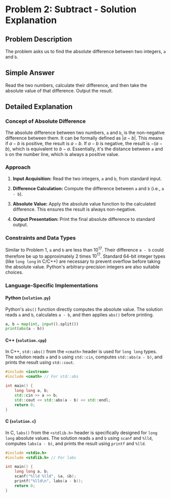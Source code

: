 # Problem 2: Subtract - Solution Explanation

## Problem Description

The problem asks us to find the absolute difference between two integers, `a` and `b`.



## Simple Answer

Read the two numbers, calculate their difference, and then take the absolute value of that difference. Output the result.

## Detailed Explanation

### Concept of Absolute Difference

The absolute difference between two numbers, `a` and `b`, is the non-negative difference between them. It can be formally defined as $|a - b|$. This means if $a - b$ is positive, the result is $a - b$. If $a - b$ is negative, the result is $-(a - b)$, which is equivalent to $b - a$. Essentially, it's the distance between `a` and `b` on the number line, which is always a positive value.

### Approach

1.  **Input Acquisition:** Read the two integers, `a` and `b`, from standard input.

2.  **Difference Calculation:** Compute the difference between `a` and `b` (i.e., `a - b`).

3.  **Absolute Value:** Apply the absolute value function to the calculated difference. This ensures the result is always non-negative.

4.  **Output Presentation:** Print the final absolute difference to standard output.

### Constraints and Data Types

Similar to Problem 1, `a` and `b` are less than $10^{17}$. Their difference `a - b` could therefore be up to approximately $2$ 	times $10^{17}$. Standard 64-bit integer types (like `long long` in C/C++) are necessary to prevent overflow before taking the absolute value. Python's arbitrary-precision integers are also suitable choices.

### Language-Specific Implementations

#### Python (`solution.py`)

Python's `abs()` function directly computes the absolute value. The solution reads `a` and `b`, calculates `a - b`, and then applies `abs()` before printing.

```python
a, b = map(int, input().split())
print(abs(a - b))
```

#### C++ (`solution.cpp`)

In C++, `std::abs()` from the `<cmath>` header is used for `long long` types. The solution reads `a` and `b` using `std::cin`, computes `std::abs(a - b)`, and prints the result using `std::cout`.

```cpp
#include <iostream>
#include <cmath> // For std::abs

int main() {
    long long a, b;
    std::cin >> a >> b;
    std::cout << std::abs(a - b) << std::endl;
    return 0;
}
```

#### C (`solution.c`)

In C, `labs()` from the `<stdlib.h>` header is specifically designed for `long long` absolute values. The solution reads `a` and `b` using `scanf` and `%lld`, computes `labs(a - b)`, and prints the result using `printf` and `%lld`.

```c
#include <stdio.h>
#include <stdlib.h> // For labs

int main() {
    long long a, b;
    scanf("%lld %lld", &a, &b);
    printf("%lld\n", labs(a - b));
    return 0;
}
```
